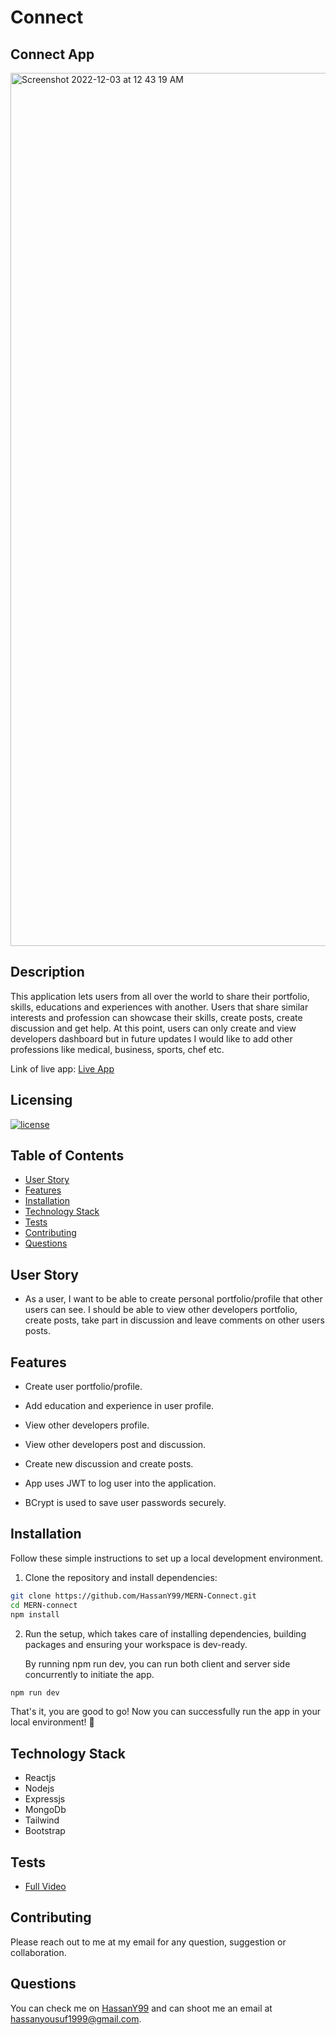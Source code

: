 # Connect 

## Connect App

<img width="1397" alt="Screenshot 2022-12-03 at 12 43 19 AM" src="https://user-images.githubusercontent.com/86437158/205426215-90006af5-c8ae-4936-8856-c8af495e8b76.png">

  ## Description

  This application lets users from all over the world to share their portfolio, skills, educations and experiences with another. Users that share similar interests and profession can showcase their skills, create posts, create discussion and get help. At this point, users can only create and view developers dashboard but in future updates I would like to add other professions like medical, business, sports, chef etc.
  
  Link of live app: [Live App](https://talented-zipper-hen.cyclic.app)

  ## Licensing

  [![license](https://img.shields.io/badge/license-MIT-blue)](https://shields.io)

  ## Table of Contents
  - [User Story](#user-story)
  - [Features](#features)
  - [Installation](#installation)
  - [Technology Stack](#technology-stack)
  - [Tests](#tests)
  - [Contributing](#contributing)
  - [Questions](#questions)

  ## User Story

* As a user, I want to be able to create personal portfolio/profile that other users can see. I should be able to view other developers portfolio, create posts, take part in discussion and leave comments on other users posts.

## Features

  * Create user portfolio/profile.

  * Add education and experience in user profile.

  * View other developers profile.

  * View other developers post and discussion.

  * Create new discussion and create posts.

  * App uses JWT to log user into the application.

  * BCrypt is used to save user passwords securely.

  ## Installation

  Follow these simple instructions to set up a local development environment.

1. Clone the repository and install dependencies:

  ```bash
  git clone https://github.com/HassanY99/MERN-Connect.git
  cd MERN-connect
  npm install
  ```

2. Run the setup, which takes care of installing dependencies, building packages and ensuring your workspace is dev-ready.

    By running npm run dev, you can run both client and server side concurrently to initiate the app.

  ```bash
  npm run dev
  ```

That's it, you are good to go! Now you can successfully run the app in your local environment! 👾

 ## Technology Stack

  - Reactjs
  - Nodejs
  - Expressjs
  - MongoDb
  - Tailwind
  - Bootstrap
  
  ## Tests

  - [Full Video](https://drive.google.com/file/d/1Ys2LGScf0zBTgnlRZZwn5Dw164LzmTkQ/view)
  

  ## Contributing

  Please reach out to me at my email for any question, suggestion or collaboration.

  ## Questions

  You can check me on [HassanY99](https://github.com/HassanY99) and can shoot me an email at hassanyousuf1999@gmail.com.
